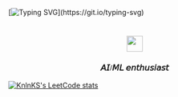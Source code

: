 [![Typing SVG](https://readme-typing-svg.herokuapp.com?color=%2336BCF7&lines=Hi!+I'm+Zhantore!)](https://git.io/typing-svg)

<h1 align="center" style="font-family:verdana;"> 
<img src="https://github.com/blackcater/blackcater/raw/main/images/Hi.gif" height="32"/></h1>
<h3 align="center" style="font-family:ubuntu;"> 𝘈𝘐/𝘔𝘓 𝘦𝘯𝘵𝘩𝘶𝘴𝘪𝘢𝘴𝘵

</h3>

[![KnlnKS's LeetCode stats](https://leetcode-stats-six.vercel.app/api?username=galymzhantore17&theme=dark)](https://github.com/galymzhantore17/leetcode-stats)
